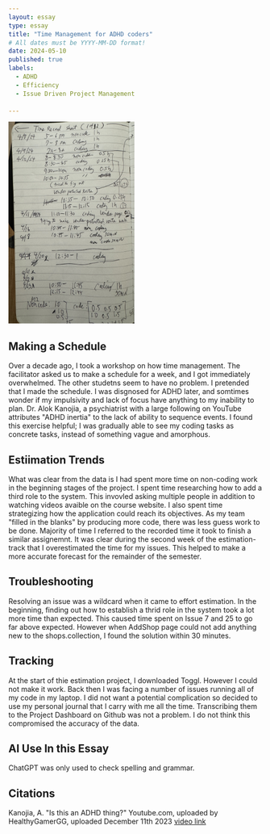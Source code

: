 ```yaml
---
layout: essay
type: essay
title: "Time Management for ADHD coders"
# All dates must be YYYY-MM-DD format!
date: 2024-05-10
published: true
labels:
  - ADHD
  - Efficiency 
  - Issue Driven Project Management 
    
---
```



<img width="250px" height ="400px" class="rounded float-start pe-4" src="./tracking2.jpg">



## Making a Schedule

Over a decade ago, I took a workshop on how time management. The facilitator asked us to make a schedule for a week, and I got immediately overwhelmed. The other studetns seem to have no problem. I pretended that I made the schedule. I was disgnosed for ADHD later, and somtimes wonder if my impulsivity and lack of focus have anything to my inability to plan. Dr. Alok Kanojia, a psychiatrist with a large following on YouTube attributes "ADHD inertia" to the lack of ability to sequence events. I found this exercise helpful; I was gradually able to see my coding tasks as concrete tasks, instead of something vague and amorphous. 

## Estiimation Trends 

What was clear from the data is I had spent more time on non-coding work in the beginning stages of the project. I spent time researching how to add a third role to the system. This invovled asking multiple people in addition to watching videos avaible on the course website. I also spent time strategizing how the application could reach its objectives. As my team "filled in the blanks" by producing more code, there was less guess work to be done. Majority of time I referred to the recorded time it took to finish a similar assignemnt.  It was clear during the second week of the estimation- track that I overestimated the time for my issues. This helped to make a more accurate forecast for the remainder of the semester. 

## Troubleshooting

Resolving an issue was a wildcard when it came to effort estimation. In the beginning, finding out how to establish a thrid role in the system took a lot more time than expected. This caused time spent on Issue 7 and 25 to go far above expected. However when AddShop page could not add anything new to the shops.collection, I found the solution within 30 minutes. 

## Tracking

At the start of thie estimation project, I downloaded Toggl. However I could not make it work. Back then I was facing a number of issues running all of my code in my laptop. I did not want a potential complication so decided to use my personal journal that I carry with me all the time. Transcribing them to the Project Dashboard on Github was not a problem. I do not think this compromised the accuracy of the data. 

## AI Use In this Essay

ChatGPT was only used to check spelling and grammar. 

## Citations

Kanojia, A. "Is this an ADHD thing?" Youtube.com, uploaded by HealthyGamerGG, uploaded December 11th 2023 [video link](https://www.youtube.com/watch?v=2AagWXtg4gY)
